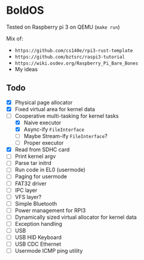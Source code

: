 # BoldOS

Tested on Raspberry pi 3 on QEMU (`make run`)

Mix of:

- `https://github.com/cs140e/rpi3-rust-template`
- `https://github.com/bztsrc/raspi3-tutorial`
- `https://wiki.osdev.org/Raspberry_Pi_Bare_Bones`
- My ideas

## Todo

- [x] Physical page allocator
- [x] Fixed virtual area for kernel data
- [ ] Cooperative multi-tasking for kernel tasks
    - [x] Naive executor
    - [x] Async-ify `FileInterface`
    - [ ] Maybe Stream-ify `FileInterface`?
    - [ ] Proper executor
- [x] Read from SDHC card
- [ ] Print kernel argv
- [ ] Parse tar initrd
- [ ] Run code in EL0 (usermode)
- [ ] Paging for usermode
- [ ] FAT32 driver
- [ ] IPC layer
- [ ] VFS layer?
- [ ] Simple Bluetooth
- [ ] Power management for RPI3
- [ ] Dynamically sized virtual allocator for kernel data
- [ ] Exception handling
- [ ] USB
- [ ] USB HID Keyboard
- [ ] USB CDC Ethernet
- [ ] Usermode ICMP ping utility
